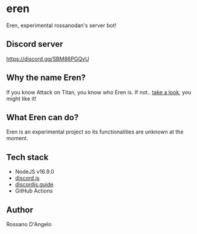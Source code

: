 # eren

Eren, experimental rossanodan's server bot!

## Discord server

https://discord.gg/SBM86PGQyU

## Why the name Eren?

If you know Attack on Titan, you know who Eren is. If not.. [take a look](https://en.wikipedia.org/wiki/Attack_on_Titan), you might like it!

## What Eren can do?

Eren is an experimental project so its functionalities are unknown at the moment.

## Tech stack

- NodeJS v16.9.0
- [discord.js](https://discord.js.org/#/)
- [discordjs.guide](https://discordjs.guide/)
- GitHub Actions

## Author

Rossano D'Angelo